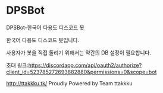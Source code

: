 # DPSBot
DPSBot-한국어 다용도 디스코드 봇

한국어 다용도 디스코드 봇입니다.

사용자가 봇을 직접 돌리기 위해서는 약간의 DB 설정이 필요합니다.

초대 링크:https://discordapp.com/api/oauth2/authorize?client_id=523785272693882880&permissions=0&scope=bot

http://ttakkku.tk/
Proudly Powered by Team ttakkku
